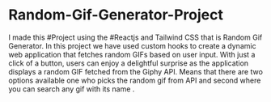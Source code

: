 # Random-Gif-Generator-Project

I made this #Project using the #Reactjs and  Tailwind CSS that is Random Gif Generator.
In this project we have used custom hooks to create a dynamic web application that fetches random GIFs based on user input.
With just a click of a button, users can enjoy a delightful surprise as the application displays a random GIF fetched from the Giphy API.
Means that there are two options available one who picks the random gif from API and second where you can search any gif with its name .
